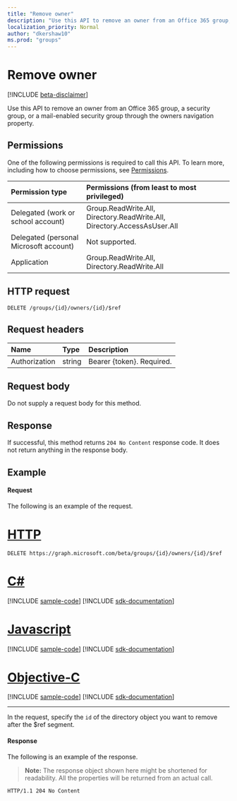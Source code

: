 ```yaml
---
title: "Remove owner"
description: "Use this API to remove an owner from an Office 365 group, a security group, or a mail-enabled security group through the owners navigation property."
localization_priority: Normal
author: "dkershaw10"
ms.prod: "groups"
---
```


# Remove owner

[!INCLUDE [beta-disclaimer](../../includes/beta-disclaimer.md)]

Use this API to remove an owner from an Office 365 group, a security group, or a mail-enabled security group through the owners navigation property.

## Permissions
One of the following permissions is required to call this API. To learn more, including how to choose permissions, see [Permissions](/graph/permissions-reference).

|Permission type      | Permissions (from least to most privileged)              |
|:--------------------|:---------------------------------------------------------|
|Delegated (work or school account) | Group.ReadWrite.All, Directory.ReadWrite.All, Directory.AccessAsUser.All    |
|Delegated (personal Microsoft account) | Not supported.    |
|Application | Group.ReadWrite.All, Directory.ReadWrite.All |

## HTTP request
<!-- { "blockType": "ignored" } -->
```http
DELETE /groups/{id}/owners/{id}/$ref
```

## Request headers
| Name       | Type | Description|
|:---------------|:--------|:----------|
| Authorization  | string  | Bearer {token}. Required. |

## Request body
Do not supply a request body for this method.

## Response
If successful, this method returns `204 No Content` response code. It does not return anything in the response body.

## Example
#### Request
The following is an example of the request.

# [HTTP](#tab/http)
<!-- {
  "blockType": "request",
  "name": "create_directoryobject_from_group"
}-->
```http
DELETE https://graph.microsoft.com/beta/groups/{id}/owners/{id}/$ref
```
# [C#](#tab/csharp)
[!INCLUDE [sample-code](../includes/snippets/create-directoryobject-from-group-csharp-snippets.md)]
[!INCLUDE [sdk-documentation](../includes/snippets/snippets-sdk-documentation-link.md)]

# [Javascript](#tab/javascript)
[!INCLUDE [sample-code](../includes/snippets/create-directoryobject-from-group-javascript-snippets.md)]
[!INCLUDE [sdk-documentation](../includes/snippets/snippets-sdk-documentation-link.md)]

# [Objective-C](#tab/objc)
[!INCLUDE [sample-code](../includes/snippets/create-directoryobject-from-group-objc-snippets.md)]
[!INCLUDE [sdk-documentation](../includes/snippets/snippets-sdk-documentation-link.md)]

---


In the request, specify the `id` of the directory object you want to remove after the $ref segment.

#### Response
The following is an example of the response.
>**Note:** The response object shown here might be shortened for readability. All the properties will be returned from an actual call.
<!-- {
  "blockType": "response",
  "truncated": true,
  "@odata.type": "microsoft.graph.directoryObject"
} -->
```http
HTTP/1.1 204 No Content
```

<!-- uuid: 8fcb5dbc-d5aa-4681-8e31-b001d5168d79
2015-10-25 14:57:30 UTC -->
<!--
{
  "type": "#page.annotation",
  "description": "Delete owner",
  "keywords": "",
  "section": "documentation",
  "tocPath": "",
  "suppressions": [
  ]
}
-->
